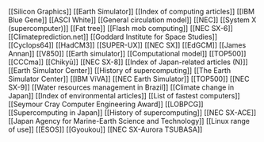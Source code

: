 [[Silicon Graphics]]
[[Earth Simulator]]
[[Index of computing articles]]
[[IBM Blue Gene]]
[[ASCI White]]
[[General circulation model]]
[[NEC]]
[[System X (supercomputer)]]
[[Fat tree]]
[[Flash mob computing]]
[[NEC SX-6]]
[[Climateprediction.net]]
[[Goddard Institute for Space Studies]]
[[Cyclops64]]
[[HadCM3]]
[[SUPER-UX]]
[[NEC SX]]
[[EdGCM]]
[[James Annan]]
[[V850]]
[[Earth simulator]]
[[Computational model]]
[[TOP500]]
[[CCCma]]
[[Chikyū]]
[[NEC SX-8]]
[[Index of Japan-related articles (N)]]
[[Earth Simulator Center]]
[[History of supercomputing]]
[[The Earth Simulator Center]]
[[IBM ViVA]]
[[NEC Earth Simulator]]
[[TOP500]]
[[NEC SX-9]]
[[Water resources management in Brazil]]
[[Climate change in Japan]]
[[Index of environmental articles]]
[[List of fastest computers]]
[[Seymour Cray Computer Engineering Award]]
[[LOBPCG]]
[[Supercomputing in Japan]]
[[History of supercomputing]]
[[NEC SX-ACE]]
[[Japan Agency for Marine-Earth Science and Technology]]
[[Linux range of use]]
[[ESOS]]
[[Gyoukou]]
[[NEC SX-Aurora TSUBASA]]
